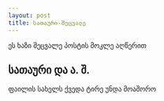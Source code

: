 ```yaml
---
layout: post
title: სათაური-შეცვალე 
---
```


ეს ხაზი შეცვალე პოსტის მოკლე აღწერით

## სათაური და ა. შ.

ფაილის სახელს ქვედა ტირე უნდა მოაშორო
